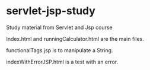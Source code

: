 # servlet-jsp-study
Study material from Servlet and Jsp course

Index.html and runningCalculator.html are the main files.

functionalTags.jsp is to manipulate a String.

indexWithErrorJSP.html is a test with an error.
